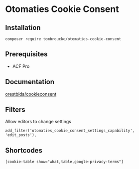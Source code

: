 # Otomaties Cookie Consent

## Installation

`composer require tombroucke/otomaties-cookie-consent`

## Prerequisites

- ACF Pro

## Documentation

[orestbida/cookieconsent](https://github.com/orestbida/cookieconsent)

## Filters

Allow editors to change settings
```
add_filter('otomaties_cookie_consent_settings_capability', 'edit_posts'),
```

## Shortcodes

```
[cookie-table show="what,table,google-privacy-terms"]
```
